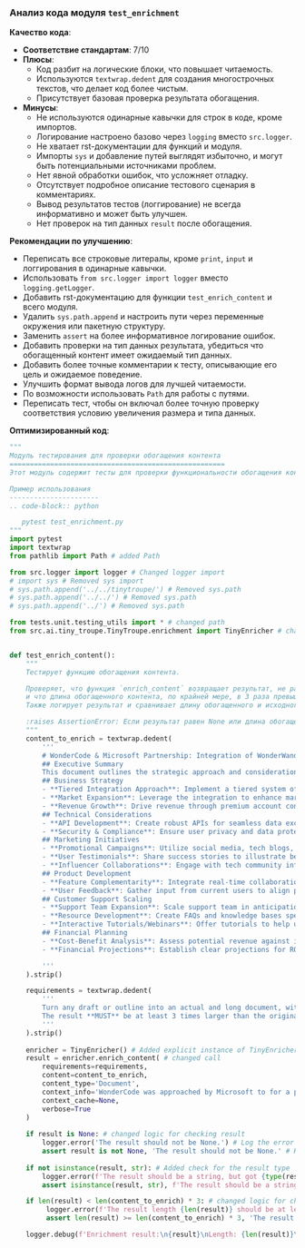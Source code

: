 ### Анализ кода модуля `test_enrichment`

**Качество кода**:
   - **Соответствие стандартам**: 7/10
   - **Плюсы**:
     - Код разбит на логические блоки, что повышает читаемость.
     - Используются `textwrap.dedent` для создания многострочных текстов, что делает код более чистым.
     - Присутствует базовая проверка результата обогащения.
   - **Минусы**:
     - Не используются одинарные кавычки для строк в коде, кроме импортов.
     - Логирование настроено базово через `logging` вместо `src.logger`.
     - Не хватает rst-документации для функций и модуля.
     - Импорты `sys` и добавление путей выглядят избыточно, и могут быть потенциальными источниками проблем.
     - Нет явной обработки ошибок, что усложняет отладку.
     - Отсутствует подробное описание тестового сценария в комментариях.
     - Вывод результатов тестов (логгирование) не всегда информативно и может быть улучшен.
     - Нет проверок на тип данных `result` после обогащения.

**Рекомендации по улучшению**:
   -  Переписать все строковые литералы, кроме `print`, `input` и логгирования в одинарные кавычки.
   -  Использовать `from src.logger import logger` вместо `logging.getLogger`.
   -  Добавить rst-документацию для функции `test_enrich_content` и всего модуля.
   -  Удалить `sys.path.append` и настроить пути через переменные окружения или пакетную структуру.
   -  Заменить `assert` на более информативное логирование ошибок.
   -  Добавить проверки на тип данных результата, убедиться что обогащенный контент имеет ожидаемый тип данных.
   -  Добавить более точные комментарии к тесту, описывающие его цель и ожидаемое поведение.
   -  Улучшить формат вывода логов для лучшей читаемости.
   -  По возможности использовать `Path` для работы с путями.
   -  Переписать тест, чтобы он включал более точную проверку соответствия условию увеличения размера и типа данных.

**Оптимизированный код**:
```python
"""
Модуль тестирования для проверки обогащения контента
=====================================================
Этот модуль содержит тесты для проверки функциональности обогащения контента с использованием класса :class:`TinyEnricher`.

Пример использования
----------------------
.. code-block:: python

   pytest test_enrichment.py
"""
import pytest
import textwrap
from pathlib import Path # added Path

from src.logger import logger # Changed logger import
# import sys # Removed sys import
# sys.path.append('../../tinytroupe/') # Removed sys.path
# sys.path.append('../../') # Removed sys.path
# sys.path.append('../') # Removed sys.path

from tests.unit.testing_utils import * # changed path
from src.ai.tiny_troupe.TinyTroupe.enrichment import TinyEnricher # changed path


def test_enrich_content():
    """
    Тестирует функцию обогащения контента.

    Проверяет, что функция `enrich_content` возвращает результат, не равный None,
    и что длина обогащенного контента, по крайней мере, в 3 раза превышает длину исходного контента.
    Также логирует результат и сравнивает длину обогащенного и исходного контента.

    :raises AssertionError: Если результат равен None или длина обогащенного контента меньше, чем в три раза больше исходного.
    """
    content_to_enrich = textwrap.dedent(
        '''
        # WonderCode & Microsoft Partnership: Integration of WonderWand with GitHub
        ## Executive Summary
        This document outlines the strategic approach and considerations for the partnership between WonderCode and Microsoft, focusing on the integration of WonderWand with GitHub. It captures the collaborative efforts and insights from various departments within WonderCode.
        ## Business Strategy
        - **Tiered Integration Approach**: Implement a tiered system offering basic features to free users and advanced functionalities for premium accounts.
        - **Market Expansion**: Leverage the integration to enhance market presence and user base.
        - **Revenue Growth**: Drive revenue through premium account conversions.
        ## Technical Considerations
        - **API Development**: Create robust APIs for seamless data exchange between WonderWand and GitHub.
        - **Security & Compliance**: Ensure user privacy and data protection, adhering to regulations.
        ## Marketing Initiatives
        - **Promotional Campaigns**: Utilize social media, tech blogs, and developer forums to promote the integration.
        - **User Testimonials**: Share success stories to illustrate benefits.
        - **Influencer Collaborations**: Engage with tech community influencers to amplify reach.
        ## Product Development
        - **Feature Complementarity**: Integrate real-time collaboration features into GitHub\'s code review process.
        - **User Feedback**: Gather input from current users to align product enhancements with user needs.
        ## Customer Support Scaling
        - **Support Team Expansion**: Scale support team in anticipation of increased queries.
        - **Resource Development**: Create FAQs and knowledge bases specific to the integration.
        - **Interactive Tutorials/Webinars**: Offer tutorials to help users maximize the integration\'s potential.
        ## Financial Planning
        - **Cost-Benefit Analysis**: Assess potential revenue against integration development and maintenance costs.
        - **Financial Projections**: Establish clear projections for ROI measurement.

        '''
    ).strip()

    requirements = textwrap.dedent(
        '''
        Turn any draft or outline into an actual and long document, with many, many details. Include tables, lists, and other elements.
        The result **MUST** be at least 3 times larger than the original content in terms of characters - do whatever it takes to make it this long and detailed.
        '''
    ).strip()
    
    enricher = TinyEnricher() # Added explicit instance of TinyEnricher
    result = enricher.enrich_content( # changed call
        requirements=requirements,
        content=content_to_enrich,
        content_type='Document',
        context_info='WonderCode was approached by Microsoft to for a partnership.',
        context_cache=None, 
        verbose=True
    )
    
    if result is None: # changed logic for checking result
        logger.error('The result should not be None.') # Log the error instead of assert
        assert result is not None, 'The result should not be None.' # Keep the original assert
    
    if not isinstance(result, str): # Added check for the result type
        logger.error(f'The result should be a string, but got {type(result)}')
        assert isinstance(result, str), f'The result should be a string, but got {type(result)}'

    if len(result) < len(content_to_enrich) * 3: # changed logic for checking length
         logger.error(f'The result length {len(result)} should be at least 3 times larger than the original length {len(content_to_enrich)}')# Log the error instead of assert
         assert len(result) >= len(content_to_enrich) * 3, 'The result should be at least 3 times larger than the original content.' # Keep the original assert

    logger.debug(f'Enrichment result:\n{result}\nLength: {len(result)}\nOriginal length: {len(content_to_enrich)}\n') # changed format output